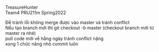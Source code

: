 TreasureHunter  
Team4 PRU211m Spring2022  
  
Để tránh lỗi không merge được vào master và tránh conflict  
Nếu tạo branch mới thì git checkout -b master (checkout branch mới từ master ra nhé)  
pull code mới về hằng ngày tránh conflict nặng  
xong 1 chức năng nhỏ commit luôn  
